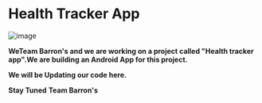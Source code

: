 # Health Tracker App
![image](https://drive.google.com/u/0/uc?id=14AnhBQGRyIEa0gTNFkAA9l6qaF-FzmEf&export=download)

**WeTeam Barron's and we are working on a project called  "Health tracker app".We are building an Android App for this project.**

**We will be Updating our code here.**

**Stay Tuned**
**Team Barron's**
